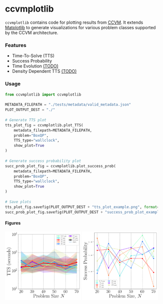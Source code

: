 # ccvmplotlib

`ccvmplotlib` contains code for plotting results from [CCVM](https://github.com/1QB-Information-Technologies/ccvm/). It extends [Matplotlib](https://matplotlib.org/) to generate visualizations for various problem classes supported by the CCVM architecture.

### Features

- Time-To-Solve (TTS)
- Success Probability
- Time Evolution [(TODO)](https://github.com/1QB-Information-Technologies/ccvm/issues/28)
- Density Dependent TTS [(TODO)](https://github.com/1QB-Information-Technologies/ccvm/issues/29)

### Usage

```python
from ccvmplotlib import ccvmplotlib

METADATA_FILEPATH = "./tests/metadata/valid_metadata.json"
PLOT_OUTPUT_DEST = "./"

# Generate TTS plot
tts_plot_fig = ccvmplotlib.plot_TTS(
    metadata_filepath=METADATA_FILEPATH,
    problem="BoxQP",
    TTS_type="wallclock",
    show_plot=True
)

# Generate success probability plot
succ_prob_plot_fig = ccvmplotlib.plot_success_prob(
    metadata_filepath=METADATA_FILEPATH,
    problem="BoxQP",
    TTS_type="wallclock",
    show_plot=True
)

# Save plots
tts_plot_fig.savefig(PLOT_OUTPUT_DEST + "tts_plot_example.png", format="png")
succ_prob_plot_fig.savefig(PLOT_OUTPUT_DEST + "success_prob_plot_example.png", format="png")
```

#### Figures

<p align="center">
    <img src="images/tts_plot_example.png" width="250" >
    <img src="images/success_prob_plot_example.png" width="250">
</p>